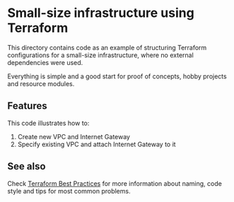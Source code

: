 # Small-size infrastructure using Terraform

This directory contains code as an example of structuring Terraform configurations for a small-size infrastructure, where no external dependencies were used.

Everything is simple and a good start for proof of concepts, hobby projects and resource modules.

## Features

This code illustrates how to:

1. Create new VPC and Internet Gateway
1. Specify existing VPC and attach Internet Gateway to it 

## See also

Check [Terraform Best Practices](https://www.terraform-best-practices.com/) for more information about naming, code style and tips for most common problems.
